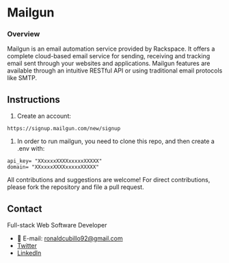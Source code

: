 # Mailgun 


### Overview

Mailgun is an email automation service provided by Rackspace. It offers a complete cloud-based email service for sending, receiving and tracking email sent through your websites and applications. Mailgun features are available through an intuitive RESTful API or using traditional email protocols like SMTP.


## Instructions

  1. Create an account:
  ```
  https://signup.mailgun.com/new/signup
  ```

  1. In order to run mailgun, you need to clone this repo, and then create a .env with:
```
api_key= "XXxxxxXXXXxxxxxXXXXX"
domain= "XXxxxxXXXXxxxxxXXXXX"
```

All contributions and suggestions are welcome! For direct contributions, please fork the repository and file a pull request.

## Contact

Full-stack Web Software Developer
   
 * :email: E-mail: ronaldcubillo92@gmail.com
 * [Twitter](https://twitter.com/rcubillo92)
 * [LinkedIn](https://linkedin.com/in/ronald-cubillo/)


